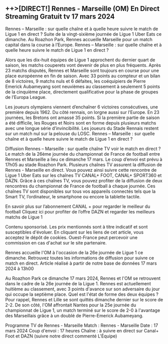 <h2>++>[DIRECT!] Rennes - Marseille (OM) En Direct Streaming Gratuit tv 17 mars 2024</h2>

Rennes – Marseille : sur quelle chaîne et à quelle heure suivre le match de Ligue 1 en direct ?
Suite de la vingt-sixième journée de Ligue 1 Uber Eats ce dimanche. Au Roazhon Park, Rennes accueille Marseille pour un match capital dans la course à l’Europe. Rennes – Marseille : sur quelle chaîne et à quelle heure suivre le match de Ligue 1 en direct ?

Alors que les dix-huit équipes de Ligue 1 approchent du dernier quart de saison, les matchs couperets vont devenir de plus en plus fréquents. Après 23 matchs disputés, Rennes et Marseille sont toujours en course pour une place européenne en fin de saison. Avec 33 points au compteur et un bilan de 8 victoires, 9 matchs nuls et 6 défaites, les coéquipiers de Pierre Emerick Aubameyang sont neuvièmes au classement à seulement 5 points de la cinquième place, directement qualificative pour la phase de groupes de l’Europa League. 

Les joueurs olympiens viennent d’enchaîner 6 victoires consécutives, une première depuis 1962. Du côté rennais, on lorgne aussi sur l’Europe. En 23 journées, les Bretons ont amassé 35 points. Si la première partie de saison a été difficile, les Rouges et Noirs sont en forme depuis plusieurs matchs avec une longue série d’invincibilité. Les joueurs du Stade Rennais restent sur un match nul sur la pelouse du LOSC. Rennes – Marseille : sur quelle chaîne et à quelle heure suivre le match de Ligue 1 en direct ?

Diffusion Rennes – Marseille : sur quelle chaîne TV voir le match en direct ?
Le match de la 26ème journée du championnat de France de football entre Rennes et Marseille a lieu ce dimanche 17 mars. Le coup d’envoi est prévu à 17h05 au stade Roazhon Park. Plusieurs chaînes TV assurent la diffusion de Rennes - Marseille en direct. Vous pouvez ainsi suivre cette rencontre de Ligue 1 Uber Eats sur les chaînes TV CANAL+ FOOT, CANAL+ SPORT360 et DAZN. Grâce à ces chaînes TV, vous pouvez profiter de la diffusion de deux rencontres du championnat de France de football à chaque journée. Ces chaînes TV sont disponibles sur tous vos appareils connectés tels que la Smart TV, l’ordinateur, le smartphone ou encore la tablette tactile.

En savoir plus sur l’abonnement CANAL + pour regarder le meilleur du football
Cliquez ici pour profiter de l’offre DAZN et regarder les meilleurs matchs de Ligue 1

Contenu sponsorisé. Les prix mentionnés sont à titre indicatif et sont susceptibles d'évoluer. En cliquant sur les liens de cet article, vous acceptez le dépôt de cookies. Ouest-France peut percevoir une commission en cas d'achat sur le site partenaire.

Rennes accueille l'OM à l'occasion de la 26e journée de Ligue 1 ce dimanche. Retrouvez toutes les informations de diffusion pour suivre ce match en direct.
Article réalisé à partir de notre base de données
17 mars 2024 à 13h00

Au Roazhon Park ce dimanche 17 mars 2024, Rennes et l'OM se retrouvent dans le cadre de la 26e journée de la Ligue 1. Rennes est actuellement huitième au classement, avec 3 points d'avance sur son adversaire du jour qui occupe la septième place.
Quel est l'état de forme des deux équipes ?
Pour rappel, Rennes et Lille se sont quittés dimanche dernier sur le score de 2-2. De son côté, l'OM affrontait Nantes pour la 25e journée du championnat de Ligue 1, un match terminé sur le score de 2-0 à l'avantage des Marseillais grâce à un doublé de Pierre-Emerick Aubameyang.

Programme TV de Rennes - Marseille
Match : Rennes - Marseille
Date : 17 mars 2024
Coup d'envoi : 17 heures
Chaîne : à suivre en direct sur Canal+ Foot et DAZN (suivre notre direct commenté L'Équipe)
